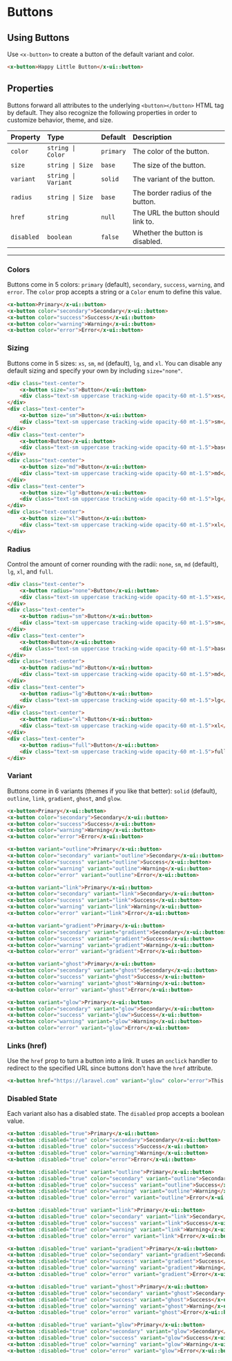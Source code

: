 # Buttons

## Using Buttons

Use `<x-button>` to create a button of the default variant and color.

```html +demo title={Using Buttons} previewClasses={py-8 flex items-center justify-center}
<x-button>Happy Little Button</x-ui::button>
```

## Properties

Buttons forward all attributes to the underlying `<button></button>` HTML tag by default. They also recognize the following properties in order to customize behavior, theme, and size.

| Property | Type | Default | Description |
|:---|:---|:---|:---|
| `color` | `string \| Color` | `primary` | The color of the button. |
| `size` | `string \| Size` | `base` | The size of the button. |
| `variant` | `string \| Variant` | `solid` | The variant of the button. |
| `radius` | `string \| Size` | `base` | The border radius of the button. |
| `href` | `string` | `null` | The URL the button should link to. |
| `disabled` | `boolean` | `false` | Whether the button is disabled. |

---

### Colors
Buttons come in 5 colors: `primary` (default), `secondary`, `success`, `warning`, and `error`.
The `color` prop accepts a string or a `Color` enum to define this value.

```html +demo title={Simple Buttons} previewClasses={grid gap-5 grid-cols-1 sm:grid-cols-2 md:grid-cols-5 items-end justify-center py-12}
<x-button>Primary</x-ui::button>
<x-button color="secondary">Secondary</x-ui::button>
<x-button color="success">Success</x-ui::button>
<x-button color="warning">Warning</x-ui::button>
<x-button color="error">Error</x-ui::button>
```

### Sizing
Buttons come in 5 sizes: `xs`, `sm`, `md` (default), `lg`, and `xl`. You can
disable any default sizing and specify your own by including `size="none"`.

```html +demo title={Button Sizing} previewClasses={flex space-x-5 items-end justify-center py-12}
<div class="text-center">
    <x-button size="xs">Button</x-ui::button>
    <div class="text-sm uppercase tracking-wide opacity-60 mt-1.5">xs</div>
</div>
<div class="text-center">
    <x-button size="sm">Button</x-ui::button>
    <div class="text-sm uppercase tracking-wide opacity-60 mt-1.5">sm</div>
</div>
<div class="text-center">
    <x-button>Button</x-ui::button>
    <div class="text-sm uppercase tracking-wide opacity-60 mt-1.5">base</div>
</div>
<div class="text-center">
    <x-button size="md">Button</x-ui::button>
    <div class="text-sm uppercase tracking-wide opacity-60 mt-1.5">md</div>
</div>
<div class="text-center">
    <x-button size="lg">Button</x-ui::button>
    <div class="text-sm uppercase tracking-wide opacity-60 mt-1.5">lg</div>
</div>
<div class="text-center">
    <x-button size="xl">Button</x-ui::button>
    <div class="text-sm uppercase tracking-wide opacity-60 mt-1.5">xl</div>
</div>
```

### Radius

Control the amount of corner rounding with the radii: `none`, `sm`, `md` (default), `lg`, `xl`, and `full`.

```html +demo title={Button Sizing} previewClasses={flex space-x-5 items-end justify-center py-12}
<div class="text-center">
    <x-button radius="none">Button</x-ui::button>
    <div class="text-sm uppercase tracking-wide opacity-60 mt-1.5">xs</div>
</div>
<div class="text-center">
    <x-button radius="sm">Button</x-ui::button>
    <div class="text-sm uppercase tracking-wide opacity-60 mt-1.5">sm</div>
</div>
<div class="text-center">
    <x-button>Button</x-ui::button>
    <div class="text-sm uppercase tracking-wide opacity-60 mt-1.5">base</div>
</div>
<div class="text-center">
    <x-button radius="md">Button</x-ui::button>
    <div class="text-sm uppercase tracking-wide opacity-60 mt-1.5">md</div>
</div>
<div class="text-center">
    <x-button radius="lg">Button</x-ui::button>
    <div class="text-sm uppercase tracking-wide opacity-60 mt-1.5">lg</div>
</div>
<div class="text-center">
    <x-button radius="xl">Button</x-ui::button>
    <div class="text-sm uppercase tracking-wide opacity-60 mt-1.5">xl</div>
</div>
<div class="text-center">
    <x-button radius="full">Button</x-ui::button>
    <div class="text-sm uppercase tracking-wide opacity-60 mt-1.5">full</div>
</div>
```


### Variant
Buttons come in 6 variants (themes if you like that better): `solid` (default), `outline`, `link`, `gradient`, `ghost`, and `glow`.

```html +demo title={Solid Variant} previewClasses={grid gap-5 grid-cols-1 sm:grid-cols-2 md:grid-cols-5 items-end justify-center py-12}
<x-button>Primary</x-ui::button>
<x-button color="secondary">Secondary</x-ui::button>
<x-button color="success">Success</x-ui::button>
<x-button color="warning">Warning</x-ui::button>
<x-button color="error">Error</x-ui::button>
```

```html +demo title={Outline Variant} previewClasses={grid gap-5 grid-cols-1 sm:grid-cols-2 md:grid-cols-5 items-end justify-center py-12}
<x-button variant="outline">Primary</x-ui::button>
<x-button color="secondary" variant="outline">Secondary</x-ui::button>
<x-button color="success" variant="outline">Success</x-ui::button>
<x-button color="warning" variant="outline">Warning</x-ui::button>
<x-button color="error" variant="outline">Error</x-ui::button>
```

```html +demo title={Link Variant} previewClasses={grid gap-5 grid-cols-1 sm:grid-cols-2 md:grid-cols-5 items-end justify-center py-12}
<x-button variant="link">Primary</x-ui::button>
<x-button color="secondary" variant="link">Secondary</x-ui::button>
<x-button color="success" variant="link">Success</x-ui::button>
<x-button color="warning" variant="link">Warning</x-ui::button>
<x-button color="error" variant="link">Error</x-ui::button>
```

```html +demo title={Gradient Variant} previewClasses={grid gap-5 grid-cols-1 sm:grid-cols-2 md:grid-cols-5 items-end justify-center py-12}
<x-button variant="gradient">Primary</x-ui::button>
<x-button color="secondary" variant="gradient">Secondary</x-ui::button>
<x-button color="success" variant="gradient">Success</x-ui::button>
<x-button color="warning" variant="gradient">Warning</x-ui::button>
<x-button color="error" variant="gradient">Error</x-ui::button>
```

```html +demo title={Ghost Variant} previewClasses={grid gap-5 grid-cols-1 sm:grid-cols-2 md:grid-cols-5 items-end justify-center py-12}
<x-button variant="ghost">Primary</x-ui::button>
<x-button color="secondary" variant="ghost">Secondary</x-ui::button>
<x-button color="success" variant="ghost">Success</x-ui::button>
<x-button color="warning" variant="ghost">Warning</x-ui::button>
<x-button color="error" variant="ghost">Error</x-ui::button>
```

```html +demo title={Glow Variant} previewClasses={grid gap-5 grid-cols-1 sm:grid-cols-2 md:grid-cols-5 items-end justify-center py-12}
<x-button variant="glow">Primary</x-ui::button>
<x-button color="secondary" variant="glow">Secondary</x-ui::button>
<x-button color="success" variant="glow">Success</x-ui::button>
<x-button color="warning" variant="glow">Warning</x-ui::button>
<x-button color="error" variant="glow">Error</x-ui::button>
```

### Links (href)
Use the `href` prop to turn a button into a link. It uses an `onclick` handler to redirect to the specified URL since buttons don't have the `href` attribute.

```html +demo title={Buttons as Links} previewClasses={flex items-center justify-center py-6}
<x-button href="https://laravel.com" variant="glow" color="error">This Button Links to the Laravel Docs</x-ui::button>
```

### Disabled State
Each variant also has a disabled state. The `disabled` prop accepts a boolean value.

```html +demo title={Solid Variant (Disabled)} previewClasses={grid gap-5 grid-cols-1 sm:grid-cols-2 md:grid-cols-5 items-end justify-center py-12}
<x-button :disabled="true">Primary</x-ui::button>
<x-button :disabled="true" color="secondary">Secondary</x-ui::button>
<x-button :disabled="true" color="success">Success</x-ui::button>
<x-button :disabled="true" color="warning">Warning</x-ui::button>
<x-button :disabled="true" color="error">Error</x-ui::button>
```

```html +demo title={Outline Variant (Disabled)} previewClasses={grid gap-5 grid-cols-1 sm:grid-cols-2 md:grid-cols-5 items-end justify-center py-12}
<x-button :disabled="true" variant="outline">Primary</x-ui::button>
<x-button :disabled="true" color="secondary" variant="outline">Secondary</x-ui::button>
<x-button :disabled="true" color="success" variant="outline">Success</x-ui::button>
<x-button :disabled="true" color="warning" variant="outline">Warning</x-ui::button>
<x-button :disabled="true" color="error" variant="outline">Error</x-ui::button>
```

```html +demo title={Link Variant (Disabled)} previewClasses={grid gap-5 grid-cols-1 sm:grid-cols-2 md:grid-cols-5 items-end justify-center py-12}
<x-button :disabled="true" variant="link">Primary</x-ui::button>
<x-button :disabled="true" color="secondary" variant="link">Secondary</x-ui::button>
<x-button :disabled="true" color="success" variant="link">Success</x-ui::button>
<x-button :disabled="true" color="warning" variant="link">Warning</x-ui::button>
<x-button :disabled="true" color="error" variant="link">Error</x-ui::button>
```

```html +demo title={Gradient Variant (Disabled)} previewClasses={grid gap-5 grid-cols-1 sm:grid-cols-2 md:grid-cols-5 items-end justify-center py-12}
<x-button :disabled="true" variant="gradient">Primary</x-ui::button>
<x-button :disabled="true" color="secondary" variant="gradient">Secondary</x-ui::button>
<x-button :disabled="true" color="success" variant="gradient">Success</x-ui::button>
<x-button :disabled="true" color="warning" variant="gradient">Warning</x-ui::button>
<x-button :disabled="true" color="error" variant="gradient">Error</x-ui::button>
```

```html +demo title={Ghost Variant (Disabled)} previewClasses={grid gap-5 grid-cols-1 sm:grid-cols-2 md:grid-cols-5 items-end justify-center py-12}
<x-button :disabled="true" variant="ghost">Primary</x-ui::button>
<x-button :disabled="true" color="secondary" variant="ghost">Secondary</x-ui::button>
<x-button :disabled="true" color="success" variant="ghost">Success</x-ui::button>
<x-button :disabled="true" color="warning" variant="ghost">Warning</x-ui::button>
<x-button :disabled="true" color="error" variant="ghost">Error</x-ui::button>
```

```html +demo title={Glow Variant (Disabled)} previewClasses={grid gap-5 grid-cols-1 sm:grid-cols-2 md:grid-cols-5 items-end justify-center py-12}
<x-button :disabled="true" variant="glow">Primary</x-ui::button>
<x-button :disabled="true" color="secondary" variant="glow">Secondary</x-ui::button>
<x-button :disabled="true" color="success" variant="glow">Success</x-ui::button>
<x-button :disabled="true" color="warning" variant="glow">Warning</x-ui::button>
<x-button :disabled="true" color="error" variant="glow">Error</x-ui::button>
```
